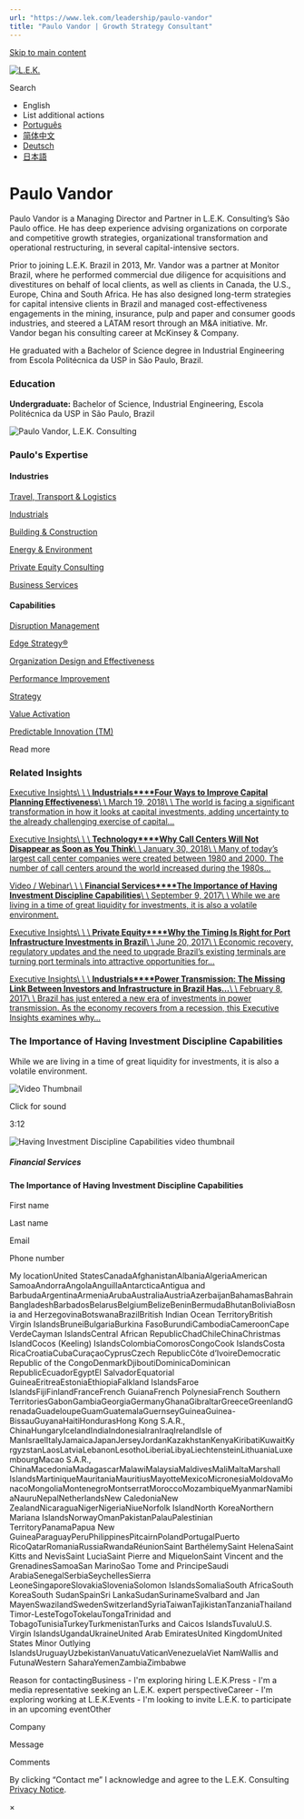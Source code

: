 ```yaml
---
url: "https://www.lek.com/leadership/paulo-vandor"
title: "Paulo Vandor | Growth Strategy Consultant"
---
```


[Skip to main content](https://www.lek.com/leadership/paulo-vandor#main-content)

[![L.E.K.](https://www.lek.com/themes/lek/images/new-logo.svg)](https://www.lek.com/ "L.E.K.")

Search

- English
- List additional actions
- [Português](https://www.lek.com/pt-br/leadership/paulo-vandor)
- [简体中文](https://www.lek.com/zh-hant/lek-china)
- [Deutsch](https://www.lek.com/de/lek-germany)
- [日本語](https://www.lek.com/ja/lek-japan)

# Paulo Vandor

Paulo Vandor is a Managing Director and Partner in L.E.K. Consulting’s São Paulo office. He has deep experience advising organizations on corporate and competitive growth strategies, organizational transformation and operational restructuring, in several capital-intensive sectors.

Prior to joining L.E.K. Brazil in 2013, Mr. Vandor was a partner at Monitor Brazil, where he performed commercial due diligence for acquisitions and divestitures on behalf of local clients, as well as clients in Canada, the U.S., Europe, China and South Africa. He has also designed long-term strategies for capital intensive clients in Brazil and managed cost-effectiveness engagements in the mining, insurance, pulp and paper and consumer goods industries, and steered a LATAM resort through an M&A initiative. Mr. Vandor began his consulting career at McKinsey & Company.

He graduated with a Bachelor of Science degree in Industrial Engineering from Escola Politécnica da USP in São Paulo, Brazil.

### Education

**Undergraduate:** Bachelor of Science, Industrial Engineering, Escola Politécnica da USP in São Paulo, Brazil

![Paulo Vandor, L.E.K. Consulting](https://www.lek.com/sites/default/files/profile-images/paulo-vandor_web-gmc.jpg)

### Paulo's Expertise

#### Industries

[Travel, Transport & Logistics](https://www.lek.com/industries/travel-transport-logistics)

[Industrials](https://www.lek.com/industries/industrials)

[Building & Construction](https://www.lek.com/industries/building-construction)

[Energy & Environment](https://www.lek.com/industries/energy-environment)

[Private Equity Consulting](https://www.lek.com/industries/private-equity-pe)

[Business Services](https://www.lek.com/industries/business-services)

#### Capabilities

[Disruption Management](https://www.lek.com/capabilities/disruption-management)

[Edge Strategy®](https://www.lek.com/capabilities/strategy/edge-strategyr)

[Organization Design and Effectiveness](https://www.lek.com/capabilities/organizational-strategy)

[Performance Improvement](https://www.lek.com/capabilities/performance-improvement)

[Strategy](https://www.lek.com/capabilities/strategy)

[Value Activation](https://www.lek.com/capabilities/organizational-strategy/value-activation)

[Predictable Innovation (TM)](https://www.lek.com/capabilities/predictable-innovation)

Read more

### Related Insights

[Executive Insights\\
\\
\\
**Industrials****Four Ways to Improve Capital Planning Effectiveness**\\
\\
March 19, 2018\\
\\
The world is facing a significant transformation in how it looks at capital investments, adding uncertainty to the already challenging exercise of capital…](https://www.lek.com/insights/ei/four-ways-improve-capital-planning-effectiveness)

[Executive Insights\\
\\
\\
**Technology****Why Call Centers Will Not Disappear as Soon as You Think**\\
\\
January 30, 2018\\
\\
Many of today’s largest call center companies were created between 1980 and 2000. The number of call centers around the world increased during the 1980s…](https://www.lek.com/insights/ei/why-call-centers-will-not-disappear-soon-you-think)

[Video / Webinar\\
\\
\\
**Financial Services****The Importance of Having Investment Discipline Capabilities**\\
\\
September 9, 2017\\
\\
While we are living in a time of great liquidity for investments, it is also a volatile environment.](https://www.lek.com/insights/vd/importance-having-investment-discipline-capabilities-leks-paulo-vandor)

[Executive Insights\\
\\
\\
**Private Equity****Why the Timing Is Right for Port Infrastructure Investments in Brazil**\\
\\
June 20, 2017\\
\\
Economic recovery, regulatory updates and the need to upgrade Brazil’s existing terminals are turning port terminals into attractive opportunities for…](https://www.lek.com/insights/ei/why-timing-right-port-infrastructure-investments-brazil)

[Executive Insights\\
\\
\\
**Industrials****Power Transmission: The Missing Link Between Investors and Infrastructure in Brazil Has…**\\
\\
February 8, 2017\\
\\
Brazil has just entered a new era of investments in power transmission. As the economy recovers from a recession, this Executive Insights examines why…](https://www.lek.com/insights/ei/power-transmission-missing-link-between-investors-and-infrastructure-brazil-has-been)

### The Importance of Having Investment Discipline Capabilities

While we are living in a time of great liquidity for investments, it is also a volatile environment.


![Video Thumbnail](https://embed-ssl.wistia.com/deliveries/6e8559fd8e72741817a03557d6e78f16d53001d5.webp?image_crop_resized=1920x1080)

Click for sound

3:12

![Having Investment Discipline Capabilities video thumbnail](https://www.lek.com/sites/default/files/teaser-images/Optimized-Investment-Discipline-Capabilities-video-thumbnail.png)

##### Financial Services

#### The Importance of Having Investment Discipline Capabilities

First name

Last name

Email

Phone number

My locationUnited StatesCanadaAfghanistanAlbaniaAlgeriaAmerican SamoaAndorraAngolaAnguillaAntarcticaAntigua and BarbudaArgentinaArmeniaArubaAustraliaAustriaAzerbaijanBahamasBahrainBangladeshBarbadosBelarusBelgiumBelizeBeninBermudaBhutanBoliviaBosnia and HerzegovinaBotswanaBrazilBritish Indian Ocean TerritoryBritish Virgin IslandsBruneiBulgariaBurkina FasoBurundiCambodiaCameroonCape VerdeCayman IslandsCentral African RepublicChadChileChinaChristmas IslandCocos (Keeling) IslandsColombiaComorosCongoCook IslandsCosta RicaCroatiaCubaCuraçaoCyprusCzech RepublicCôte d’IvoireDemocratic Republic of the CongoDenmarkDjiboutiDominicaDominican RepublicEcuadorEgyptEl SalvadorEquatorial GuineaEritreaEstoniaEthiopiaFalkland IslandsFaroe IslandsFijiFinlandFranceFrench GuianaFrench PolynesiaFrench Southern TerritoriesGabonGambiaGeorgiaGermanyGhanaGibraltarGreeceGreenlandGrenadaGuadeloupeGuamGuatemalaGuernseyGuineaGuinea-BissauGuyanaHaitiHondurasHong Kong S.A.R., ChinaHungaryIcelandIndiaIndonesiaIranIraqIrelandIsle of ManIsraelItalyJamaicaJapanJerseyJordanKazakhstanKenyaKiribatiKuwaitKyrgyzstanLaosLatviaLebanonLesothoLiberiaLibyaLiechtensteinLithuaniaLuxembourgMacao S.A.R., ChinaMacedoniaMadagascarMalawiMalaysiaMaldivesMaliMaltaMarshall IslandsMartiniqueMauritaniaMauritiusMayotteMexicoMicronesiaMoldovaMonacoMongoliaMontenegroMontserratMoroccoMozambiqueMyanmarNamibiaNauruNepalNetherlandsNew CaledoniaNew ZealandNicaraguaNigerNigeriaNiueNorfolk IslandNorth KoreaNorthern Mariana IslandsNorwayOmanPakistanPalauPalestinian TerritoryPanamaPapua New GuineaParaguayPeruPhilippinesPitcairnPolandPortugalPuerto RicoQatarRomaniaRussiaRwandaRéunionSaint BarthélemySaint HelenaSaint Kitts and NevisSaint LuciaSaint Pierre and MiquelonSaint Vincent and the GrenadinesSamoaSan MarinoSao Tome and PrincipeSaudi ArabiaSenegalSerbiaSeychellesSierra LeoneSingaporeSlovakiaSloveniaSolomon IslandsSomaliaSouth AfricaSouth KoreaSouth SudanSpainSri LankaSudanSurinameSvalbard and Jan MayenSwazilandSwedenSwitzerlandSyriaTaiwanTajikistanTanzaniaThailandTimor-LesteTogoTokelauTongaTrinidad and TobagoTunisiaTurkeyTurkmenistanTurks and Caicos IslandsTuvaluU.S. Virgin IslandsUgandaUkraineUnited Arab EmiratesUnited KingdomUnited States Minor Outlying IslandsUruguayUzbekistanVanuatuVaticanVenezuelaViet NamWallis and FutunaWestern SaharaYemenZambiaZimbabwe

Reason for contactingBusiness - I'm exploring hiring L.E.K.Press - I'm a media representative seeking an L.E.K. expert perspectiveCareer - I'm exploring working at L.E.K.Events - I'm looking to invite L.E.K. to participate in an upcoming eventOther

Company

Message

Comments

By clicking “Contact me” I acknowledge and agree to the L.E.K. Consulting [Privacy Notice](https://www.lek.com/lek-consulting-privacy-policy).

×
